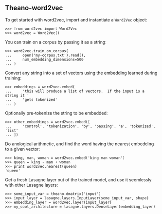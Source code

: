 Theano-word2vec
---------------

To get started with word2vec, import and instantiate a `Word2Vec` object:

    >>> from word2vec import Word2Vec
    >>> word2vec = Word2Vec()

You can train on a corpus by passing it as a string:

    >>> word2vec.train_on_corpus(
    ...     open('my-corpus.txt').read(),
    ...     num_embedding_dimensions=500
    ... )

Convert any string into a set of vectors using the embedding learned 
during training:

    >>> embeddings = word2vec.embed(
    ...     'this will produce a list of vectors.  If the input is a string it '
    ...     'gets tokenized'
    ... ) 

Optionally pre-tokenize the string to be embedded:

    >>> other_embeddings = word2vec.embed([
    ...     'control', 'tokenization', 'by', 'passing', 'a', 'tokenized', 'list' 
    ... ])

Do anological arithmetic, and find the word having the nearest embedding
to a given vector:

    >>> king, man, woman = word2vec.embed('king man woman') 
    >>> queen = king - man + woman
    >>> print word2vec.nearest(queen)
    'queen'

Get a fresh Lasagne layer out of the trained model, and use it seemlessly with other Lasagne layers:

    >>> some_input_var = theano.dmatrix('input')
    >>> input_layer = lasagne.layers.InputLayer(some_input_var, shape)
    >>> embedding_layer = word2vec.layer(input_layer)
    >>> my_cool_architecture = lasagne.layers.DenseLayer(embedding_layer)

